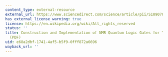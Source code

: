 ```yaml
---
content_type: external-resource
external_url: https://www.sciencedirect.com/science/article/pii/S1090780799918517?via%3Dihub
has_external_license_warning: true
license: https://en.wikipedia.org/wiki/All_rights_reserved
status: ''
title: Construction and Implementation of NMR Quantum Logic Gates for Two Spin System
  (PDF)
uid: e68a2dbf-1741-4af5-b5f9-0fff872a6696
wayback_url: ''
---
```

